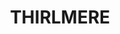 ---
lastmod: '2025-04-06T06:05:20+00:00'
latitude: -34.193052
layout: suburb
longitude: 150.559186
postcode: '2572'
state: NSW
title: THIRLMERE
url: /nsw/thirlmere/
---